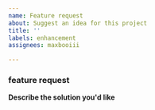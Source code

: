 ```yaml
---
name: Feature request
about: Suggest an idea for this project
title: ''
labels: enhancement
assignees: maxbooiii

---
```


### feature request 

**Describe the solution you'd like**
